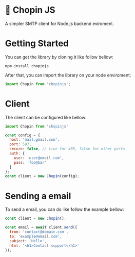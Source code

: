 # :blue_heart: Chopin JS
A simpler SMTP client for Node.js backend eviroment.

# Getting Started
You can get the library by cloning it like follow bellow:

```bach
npm install chopinjs
```

After that, you can import the library on your node enviroment:

```javascript
import Chopin from 'chopinjs';
```

# Client

The client can be configured like bellow:

```javascript
import Chopin from 'chopinjs'  

const config = {
  host: 'mail.gmail.com',
  port: 587,
  secure: false, // true for 465, false for other ports
  auth: {
    user: 'user@email.com',
    pass: 'foo@bar'
  }
};
const client = new Chopin(config);
```

# Sending a email

To send a email, you can do like follow the example bellow:

```javascript
const client = new Chopin();

const email = await client.send({
  from: 'contact@domain.com',
  to: 'example@email.com',
  subject: 'Hello',
  html: '<h1>Contact support</h1>'
});
```
